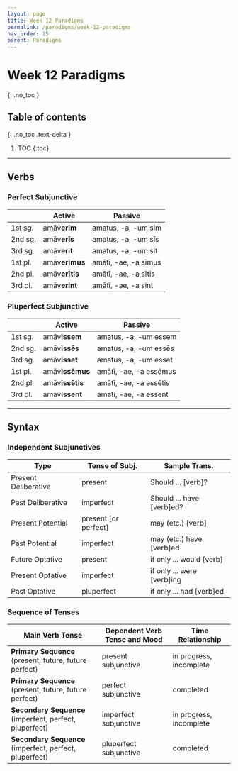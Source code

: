 ```yaml
---
layout: page
title: Week 12 Paradigms
permalink: /paradigms/week-12-paradigms
nav_order: 15
parent: Paradigms
---
```


# Week 12 Paradigms
{: .no_toc }

## Table of contents
{: .no_toc .text-delta }

1. TOC
{:toc}

***

## Verbs

### Perfect Subjunctive

| | Active | Passive |
| --- | --- | --- |
| 1st sg. | amāv**erim** | amatus, -a, -um sim |
| 2nd sg. | amāv**erīs** | amatus, -a, -um sīs |
| 3rd sg. | amāv**erit** | amatus, -a, -um sit |
| 1st pl. | amāv**erīmus** | amātī, -ae, -a sīmus |
| 2nd pl. | amāv**erītis** | amātī, -ae, -a sītis |
| 3rd pl. | amāv**erint** | amātī, -ae, -a sint |

### Pluperfect Subjunctive

| | Active | Passive |
| --- | --- | --- |
| 1st sg. | amāv**issem** | amatus, -a, -um essem |
| 2nd sg. | amāv**issēs** | amatus, -a, -um essēs |
| 3rd sg. | amāv**isset** | amatus, -a, -um esset |
| 1st pl. | amāv**issēmus** | amātī, -ae, -a essēmus |
| 2nd pl. | amāv**issētis** | amātī, -ae, -a essētis |
| 3rd pl. | amāv**issent** | amātī, -ae, -a essent |

***

## Syntax

### Independent Subjunctives

| **Type** | **Tense of Subj.** | **Sample Trans.** |
| --- | --- | --- |
| Present Deliberative | present | Should ... [verb]? |
| Past Deliberative | imperfect | Should ... have [verb]ed? |
| Present Potential | present [or perfect] | may (etc.) [verb] |
| Past Potential | imperfect | may (etc.) have [verb]ed |
| Future Optative | present | if only ... would [verb] |
| Present Optative | imperfect | if only ... were [verb]ing |
| Past Optative | pluperfect | if only ... had [verb]ed |

### Sequence of Tenses

| **Main Verb Tense** | **Dependent Verb Tense and Mood** | **Time Relationship** |
| --- | --- | --- |
| **Primary Sequence** (present, future, future perfect) | present subjunctive | in progress, incomplete |
| **Primary Sequence** (present, future, future perfect) | perfect subjunctive | completed |
| **Secondary Sequence** (imperfect, perfect, pluperfect) | imperfect subjunctive | in progress, incomplete |
| **Secondary Sequence** (imperfect, perfect, pluperfect) | pluperfect subjunctive | completed |